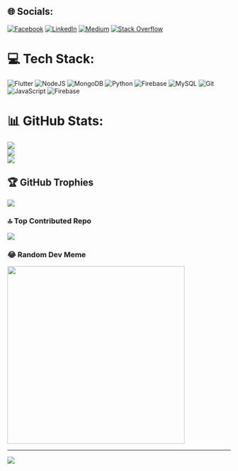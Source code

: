 
## 🌐 Socials:
[![Facebook](https://img.shields.io/badge/Facebook-%231877F2.svg?logo=Facebook&logoColor=white)](https://facebook.com/sabin.poudel.6969) [![LinkedIn](https://img.shields.io/badge/LinkedIn-%230077B5.svg?logo=linkedin&logoColor=white)](https://linkedin.com/in/sabin-poudel) [![Medium](https://img.shields.io/badge/Medium-12100E?logo=medium&logoColor=white)](https://medium.com/@SabinPoudel6969) [![Stack Overflow](https://img.shields.io/badge/-Stackoverflow-FE7A16?logo=stack-overflow&logoColor=white)](https://stackoverflow.com/users/22165359) 

# 💻 Tech Stack:
![Flutter](https://img.shields.io/badge/Flutter-%2302569B.svg?style=for-the-badge&logo=Flutter&logoColor=white) ![NodeJS](https://img.shields.io/badge/node.js-6DA55F?style=for-the-badge&logo=node.js&logoColor=white) ![MongoDB](https://img.shields.io/badge/MongoDB-%234ea94b.svg?style=for-the-badge&logo=mongodb&logoColor=white) ![Python](https://img.shields.io/badge/python-3670A0?style=for-the-badge&logo=python&logoColor=ffdd54) ![Firebase](https://img.shields.io/badge/firebase-%23039BE5.svg?style=for-the-badge&logo=firebase) ![MySQL](https://img.shields.io/badge/mysql-4479A1.svg?style=for-the-badge&logo=mysql&logoColor=white) ![Git](https://img.shields.io/badge/git-%23F05033.svg?style=for-the-badge&logo=git&logoColor=white) ![JavaScript](https://img.shields.io/badge/javascript-%23323330.svg?style=for-the-badge&logo=javascript&logoColor=%23F7DF1E) ![Firebase](https://img.shields.io/badge/firebase-a08021?style=for-the-badge&logo=firebase&logoColor=ffcd34)
# 📊 GitHub Stats:
![](https://github-readme-stats.vercel.app/api?username=sabin6969&theme=dark&hide_border=false&include_all_commits=true&count_private=true)<br/>
![](https://github-readme-streak-stats.herokuapp.com/?user=sabin6969&theme=dark&hide_border=false)<br/>
![](https://github-readme-stats.vercel.app/api/top-langs/?username=sabin6969&theme=dark&hide_border=false&include_all_commits=true&count_private=true&layout=compact)

## 🏆 GitHub Trophies
![](https://github-profile-trophy.vercel.app/?username=sabin6969&theme=radical&no-frame=false&no-bg=true&margin-w=4)

### 🔝 Top Contributed Repo
![](https://github-contributor-stats.vercel.app/api?username=sabin6969&limit=5&theme=dark&combine_all_yearly_contributions=true)

### 😂 Random Dev Meme
<img src='https://memer-new.vercel.app/' style="height: 400px;"/>

---
[![](https://visitcount.itsvg.in/api?id=sabin6969&icon=0&color=0)](https://visitcount.itsvg.in)

<!-- Proudly created with GPRM ( https://gprm.itsvg.in ) -->
